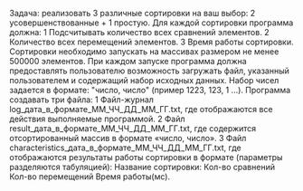 Задача: реализовать 3 различные сортировки на ваш выбор: 2 усовершенствованные + 1 простую.
Для каждой сортировки программа должна:
1 Подсчитывать количество всех сравнений элементов.
2 Количество всех перемещений элементов.
3 Время работы сортировки.
Сортировки необходимо запускать на массивах размером не менее 500000 элементов. 
При каждом запуске программа должна предоставлять пользователю возможность загружать файл, указанный пользователем и содержащий набор исходных данных. 
Набор чисел задается в формате: "число, число" (пример 1223, 123, 1 ...).
Программа создавать три файла:
1 Файл-журнал log_дата_в_формате_ММ_ЧЧ_ДД_ММ_ГГ.txt, где отображаются все действия выполняемые программой.
2 Файл result_дата_в_формате_ММ_ЧЧ_ДД_ММ_ГГ.txt, где содержится отсортированный массив в формате «число, число».
3 Файл characteristics_дата_в_формате_ММ_ЧЧ_ДД_ММ_ГГ.txt, где отображаются результаты работы сортировки в формате (параметры разделяются табуляцией):
Название сортировки: Кол-во сравнений Кол-во перемещений Время работы(мс).
